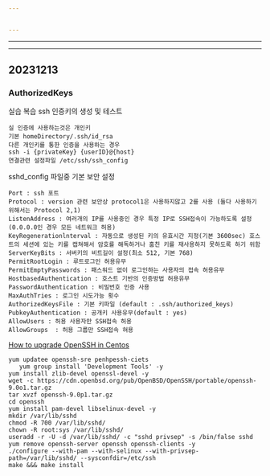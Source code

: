 ```yaml
---


---
```


<hr>
<hr>
<h2 id="section">20231213</h2>
<h3 id="authorizedkeys">AuthorizedKeys</h3>
<p>실습 복습 ssh 인증키의 생성 및 테스트</p>
<pre><code>실 인증에 사용하는것은 개인키
기본 homeDirectory/.ssh/id_rsa
다른 개인키를 통한 인증을 사용하는 경우
ssh -i {privateKey} {userID}@{host}
연결관련 설정파일 /etc/ssh/ssh_config
</code></pre>
<p>
sshd_config 파일중 기본 보안 설정</p>
<pre><code>Port : ssh 포트
Protocol : version 관련 보안상 protocol1은 사용하지않고 2를 사용 (둘다 사용하기 위해서는 Protocol 2,1)
ListenAddress : 여러개의 IP를 사용중인 경우 특정 IP로 SSH접속이 가능하도록 설정 (0.0.0.0인 경우 모든 네트워크 허용)
KeyRegenerationlnterval : 자동으로 생성된 키의 유효시간 지정(기본 3600sec) 호스트의 세션에 있는 키를 캡쳐해서 암호를 해독하거나 훔친 키를 재사용하지 못하도록 하기 위함
ServerKeyBits : 서버키의 비트길이 설정(최소 512, 기본 768)
PermitRootLogin : 루트로그인 허용유무
PermitEmptyPasswords : 패스워드 없이 로그인하는 사용자의 접속 허용유무
HostbasedAuthentication : 호스트 기반의 인증방법 허용유무
PasswordAuthentication : 비밀번호 인증 사용
MaxAuthTries : 로그인 시도가능 횟수 
AuthorizedKeysFile : 기본 키파일 (default : .ssh/authorized_keys)
PubkeyAuthentication : 공개키 사용유무(default : yes)
AllowUsers : 허용 사용자만 SSH접속 허용
AllowGroups  : 허용 그룹만 SSH접속 혀용
</code></pre>
<p><a href="https://www.ezeelogin.com/kb/article/how-to-upgrade-openssh-in-centos-331.html">How to upgrade OpenSSH in Centos</a></p>
<pre><code>yum updatee openssh-sre penhpessh-ciets
   yum group install 'Development Tools' -y
yum install zlib-devel openssl-devel -y
wget -c https://cdn.openbsd.org/pub/OpenBSD/OpenSSH/portable/openssh-9.0o1.tar.gz
tar xvzf openssh-9.0p1.tar.gz
cd openssh
yum install pam-devel libselinux-devel -y
mkdir /var/lib/sshd
chmod -R 700 /var/lib/sshd/
chown -R root:sys /var/lib/sshd/
useradd -r -U -d /var/lib/sshd/ -c "sshd privsep" -s /bin/false sshd
yum remove openssh-server openssh openssh-clients -y
./configure --with-pam --with-selinux --with-privsep-path=/var/lib/sshd/ --sysconfdir=/etc/ssh
make &amp;&amp;&amp; make install
</code></pre>

<!--stackedit_data:
eyJoaXN0b3J5IjpbLTQ2Nzk0MDg2NSw0OTE3NzIyODddfQ==
-->